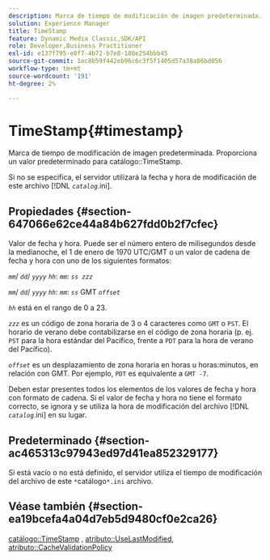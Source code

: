 ```yaml
---
description: Marca de tiempo de modificación de imagen predeterminada. Proporciona un valor predeterminado para la marca de tiempo del catálogo.
solution: Experience Manager
title: TimeStamp
feature: Dynamic Media Classic,SDK/API
role: Developer,Business Practitioner
exl-id: e137f795-e0f7-4b72-b7e8-188e254bbb45
source-git-commit: 1ec8b59f442eb96c6c3f5f1405d57a38a86bd056
workflow-type: tm+mt
source-wordcount: '191'
ht-degree: 2%

---
```


# TimeStamp{#timestamp}

Marca de tiempo de modificación de imagen predeterminada. Proporciona un valor predeterminado para catálogo::TimeStamp.

Si no se especifica, el servidor utilizará la fecha y hora de modificación de este archivo [!DNL *`catalog`*.ini].

## Propiedades {#section-647066e62ce44a84b627fdd0b2f7cfec}

Valor de fecha y hora. Puede ser el número entero de milisegundos desde la medianoche, el 1 de enero de 1970 UTC/GMT o un valor de cadena de fecha y hora con uno de los siguientes formatos:

*`mm`*/  *`dd`*/  *`yyyy`* *`hh`*:  *`mm`*:  *`ss zzz`*

*`mm`*/  *`dd`*/  *`yyyy`* *`hh`*:  *`mm`*:  *`ss`* GMT  *`offset`*

*`hh`* está en el rango de 0 a 23.

*`zzz`* es un código de zona horaria de 3 o 4 caracteres como  `GMT` o  `PST`. El horario de verano debe contabilizarse en el código de zona horaria (p. ej. `PST` para la hora estándar del Pacífico, frente a `PDT` para la hora de verano del Pacífico).

*`offset`* es un desplazamiento de zona horaria en horas u horas:minutos, en relación con GMT. Por ejemplo, `PDT` es equivalente a `GMT -7`.

Deben estar presentes todos los elementos de los valores de fecha y hora con formato de cadena. Si el valor de fecha y hora no tiene el formato correcto, se ignora y se utiliza la hora de modificación del archivo [!DNL *`catalog`*.ini] en su lugar.

## Predeterminado {#section-ac465313c97943ed97d41ea852329177}

Si está vacío o no está definido, el servidor utiliza el tiempo de modificación del archivo de este `*`catálogo`*.ini` archivo.

## Véase también {#section-ea19bcefa4a04d7eb5d9480cf0e2ca26}

[catálogo::TimeStamp](../../../../../is-api/image-catalog/image-serving-api-ref/c-image-catalog-reference/c-image-svg-data-reference/c-image-data-reference/r-timestamp-cat.md#reference-59a27b72f4cb4a53a3baba83214c4ded) ,  [atributo::UseLastModified](../../../../../is-api/image-catalog/image-serving-api-ref/c-image-catalog-reference/c-attributes-reference/r-uselastmodified.md#reference-73ecc421e6864a38aec5a4775f06b8e8),  [atributo::CacheValidationPolicy](../../../../../is-api/image-catalog/image-serving-api-ref/c-image-catalog-reference/c-attributes-reference/r-cachevalidationpolicy.md#reference-e55e52fd749041718a9af69fa2027b57)
